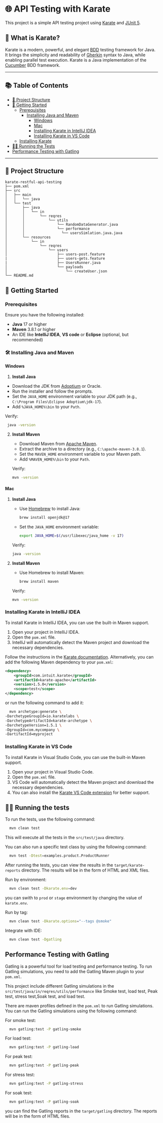 # 🌐 API Testing with Karate

This project is a simple API testing project using [Karate](https://github.com/karatelabs/karate) and [JUnit 5](https://junit.org/junit5/).

## 🥋 What is Karate?

Karate is a modern, powerful, and elegant [BDD](https://en.wikipedia.org/wiki/Behavior-driven_development) testing framework for Java. It brings the simplicity and readability of [Gherkin](https://cucumber.io/docs/gherkin/reference/) syntax to Java, while enabling parallel test execution. Karate is a Java implementation of the [Cucumber](https://cucumber.io/docs/cucumber/) BDD framework.

---

## 📚 Table of Contents
- [📝 Project Structure](#-project-structure)
- [🚀 Getting Started](#-getting-started)
    - [Prerequisites](#prerequisites)
      - [Installing Java and Maven](#installing-java-and-maven)
          - [Windows](#windows)
          - [Mac](#mac)
          - [Installing Karate in IntelliJ IDEA](#installing-karate-in-intellij-idea)
          - [Installing Karate in VS Code](#installing-karate-in-vs-code)
    - [Installing Karate](#installing-karate)
- [🏃‍♂️ Running the Tests](#-running-the-tests)
- [Performance Testing with Gatling](#-performance-testing-with-gatling)

---
## 📝 Project Structure

```karate-restful-api-testing 
karate-restful-api-testing
├── pom.xml
├── src
│   ├── main
│   │   └── java
│   └── test
│       ├── java
│       │   └── in
│       │       └── reqres
│       │           └── utils
│       │               └── RandomDataGenerator.java
│       │               └── performance
│       │                 └── usersSimlation.java.java
│       └── resources
│           └── in
│               └── reqres
│                   └── users
│                       ├── users-post.feature
|                       ├── users-gets.feature
|                       ├── UsersRunner.java
│                       └── payloads
│                           └── createUser.json
└── README.md
```

## 🚀 Getting Started

### Prerequisites

Ensure you have the following installed:

- **Java** 17 or higher
- **Maven** 3.8.1 or higher
- An IDE like **IntelliJ IDEA**, **VS code** or **Eclipse** (optional, but recommended)

### 🛠️ Installing Java and Maven

#### Windows

1. **Install Java**
  - Download the JDK from [Adoptium](https://adoptium.net/) or Oracle.
  - Run the installer and follow the prompts.
  - Set the `JAVA_HOME` environment variable to your JDK path (e.g., `C:\Program Files\Eclipse Adoptium\jdk-17`).
  - Add `%JAVA_HOME%\bin` to your `Path`.

   Verify:
   ```bash
    java -version
   ```
    
2. **Install Maven**
    - Download Maven from [Apache Maven](https://maven.apache.org/download.cgi).
    - Extract the archive to a directory (e.g., `C:\apache-maven-3.8.1`).
    - Set the `MAVEN_HOME` environment variable to your Maven path.
    - Add `%MAVEN_HOME%\bin` to your `Path`.
    
     Verify:
     ```bash
     mvn -version
     ```  
#### Mac
1. **Install Java**
   - Use [Homebrew](https://brew.sh/) to install Java:
     ```bash
     brew install openjdk@17
     ```
   - Set the `JAVA_HOME` environment variable:
     ```bash
     export JAVA_HOME=$(/usr/libexec/java_home -v 17)
     ```

   Verify:
   ```bash
   java -version
   ```
2. **Install Maven**
    - Use Homebrew to install Maven:
      ```bash
      brew install maven
      ```
    
    Verify:
    ```bash
    mvn -version
    ```
     


### Installing Karate in IntelliJ IDEA
To install Karate in IntelliJ IDEA, you can use the built-in Maven support.
1. Open your project in IntelliJ IDEA.
2. Open the `pom.xml` file.
3. IntelliJ will automatically detect the Maven project and download the necessary dependencies.

Follow the instructions in the [Karate documentation](https://github.com/karatelabs/karate#installation). Alternatively, you can add the following Maven dependency to your `pom.xml`:

```xml
<dependency>
    <groupId>com.intuit.karate</groupId>
    <artifactId>karate-apache</artifactId>
    <version>1.5.0</version>
    <scope>test</scope>
</dependency>
```
or run the following command to add it:

```bash
  mvn archetype:generate \
-DarchetypeGroupId=io.karatelabs \
-DarchetypeArtifactId=karate-archetype \
-DarchetypeVersion=1.5.1 \
-DgroupId=com.mycompany \
-DartifactId=myproject
```

### Installing Karate in VS Code
To install Karate in Visual Studio Code, you can use the built-in Maven support.
1. Open your project in Visual Studio Code.
2. Open the `pom.xml` file.
3. VS Code will automatically detect the Maven project and download the necessary dependencies.
4. You can also install the [Karate VS Code extension](https://github.com/karatelabs/vscode-extension) for better support.

## 🏃‍♂️ Running the tests

To run the tests, use the following command:

```bash
  mvn clean test
```

This will execute all the tests in the `src/test/java` directory. 

You can also run a specific test class by using the following command:

```bash
  mvn test -Dtest=examples.product.ProductRunner
```

After running the tests, you can view the results in the `target/karate-reports` directory. The results will be in the form of HTML and XML files.

Run by environment:

```bash
  mvn clean test -Dkarate.env=dev 
```
you can swith to `prod` or `stage` environment by changing the value of `karate.env`.

Run by tag:

```bash
  mvn clean test -Dkarate.options="--tags @smoke"
``` 

Integrate with IDE:

```bash
  mvn clean test -Dgatling
```

## Performance Testing with  Gatling
Gatling is a powerful tool for load testing and performance testing. To run Gatling simulations, you need to add the Gatling Maven plugin to your `pom.xml`.

This project include different Gatling simulations in the `src/test/java/in/reqres/utils/performance` like
Smoke test, load test, Peak test, stress test,Soak test,  and load test.

There are maven profiles defined in the `pom.xml` to run Gatling simulations. You can run the Gatling simulations using the following command:

For smoke test:
```bash
  mvn gatling:test -P gatling-smoke 
```
For load test:
```bash
  mvn gatling:test -P gatling-load
```
For peak test:
```bash
  mvn gatling:test -P gatling-peak
```
For stress test:
```bash
  mvn gatling:test -P gatling-stress
```
For soak test:
```bash
  mvn gatling:test -P gatling-soak
```

you can find the Gatling reports in the `target/gatling` directory. The reports will be in the form of HTML files.


